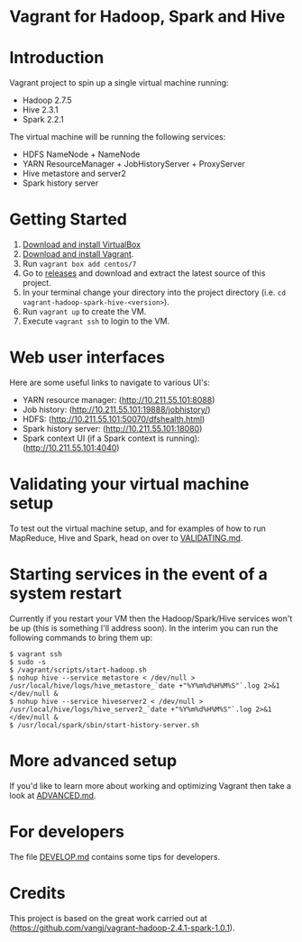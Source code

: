 Vagrant for Hadoop, Spark and Hive
==================================

# Introduction

Vagrant project to spin up a single virtual machine running:

* Hadoop 2.7.5
* Hive 2.3.1
* Spark 2.2.1

The virtual machine will be running the following services:

* HDFS NameNode + NameNode
* YARN ResourceManager + JobHistoryServer + ProxyServer
* Hive metastore and server2
* Spark history server

# Getting Started

1. [Download and install VirtualBox](https://www.virtualbox.org/wiki/Downloads)
2. [Download and install Vagrant](http://www.vagrantup.com/downloads.html).
3. Run ```vagrant box add centos/7```
4. Go to [releases](https://github.com/alexholmes/vagrant-hadoop-spark-hive/releases) and download and extract the latest source of this project.
5. In your terminal change your directory into the project directory (i.e. `cd vagrant-hadoop-spark-hive-<version>`).
6. Run ```vagrant up``` to create the VM.
7. Execute ```vagrant ssh``` to login to the VM.

# Web user interfaces

Here are some useful links to navigate to various UI's:

* YARN resource manager:  (http://10.211.55.101:8088)
* Job history:  (http://10.211.55.101:19888/jobhistory/)
* HDFS: (http://10.211.55.101:50070/dfshealth.html)
* Spark history server: (http://10.211.55.101:18080)
* Spark context UI (if a Spark context is running): (http://10.211.55.101:4040)

# Validating your virtual machine setup

To test out the virtual machine setup, and for examples of how to run
MapReduce, Hive and Spark, head on over to [VALIDATING.md](VALIDATING.md).

# Starting services in the event of a system restart

Currently if you restart your VM then the Hadoop/Spark/Hive services won't be
up (this is something I'll address soon).  In the interim you can run the
following commands to bring them up:

```
$ vagrant ssh
$ sudo -s
$ /vagrant/scripts/start-hadoop.sh
$ nohup hive --service metastore < /dev/null > /usr/local/hive/logs/hive_metastore_`date +"%Y%m%d%H%M%S"`.log 2>&1 </dev/null &
$ nohup hive --service hiveserver2 < /dev/null > /usr/local/hive/logs/hive_server2_`date +"%Y%m%d%H%M%S"`.log 2>&1 </dev/null &
$ /usr/local/spark/sbin/start-history-server.sh

```


# More advanced setup

If you'd like to learn more about working and optimizing Vagrant then
take a look at [ADVANCED.md](ADVANCED.md).

# For developers

The file [DEVELOP.md](DEVELOP.md) contains some tips for developers.

# Credits

This project is based on the great work carried out at
(https://github.com/vangj/vagrant-hadoop-2.4.1-spark-1.0.1).
